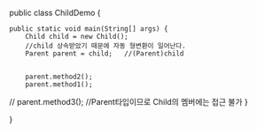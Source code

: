 public class ChildDemo {

	public static void main(String[] args) {
		Child child = new Child();
		//child 상속받았기 때문에 자동 형변환이 일어난다.
		Parent parent = child;   //(Parent)child


		parent.method2();
		parent.method1();
//		parent.method3(); //Parent타입이므로 Child의 멤버에는 접근 불가
	}

}
